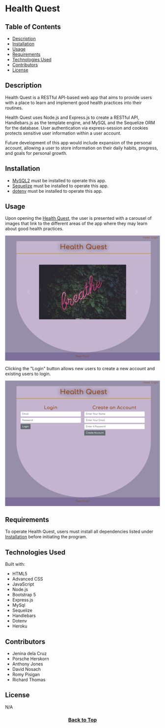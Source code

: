 # Health Quest

## Table of Contents

* [Description](#description)
* [Installation](#installation)
* [Usage](#usage)
* [Requirements](#requirements)
* [Technologies Used](#technologies-used)
* [Contributors](#contributors)
* [License](#license)

## Description
Health Quest is a RESTful API-based web app that aims to provide users with a place to learn and implement good health practices into their routines.

Health Quest uses Node.js and Express.js to create a RESTful API, Handlebars.js as the template engine, and MySQL and the Sequelize ORM for the database.
User authentication via express-session and cookies protects sensitive user information within a user account.

Future development of this app would include expansion of the personal account, allowing a user to store information on their daily habits, progress, and goals for personal growth.


## Installation
* [MySQL2](https://www.npmjs.com/package/mysql2) must be installed to operate this app.
* [Sequelize](https://www.npmjs.com/package/sequelize) must be installed to operate this app.
* [dotenv](https://www.npmjs.com/package/dotenv) must be installed to operate this app.


## Usage
Upon opening the [Health Quest](), the user is presented with a carousel of images that link to the different areas of the app where they may learn about good health practices.

<p align="center"><img src="./assets/images/health_quest_homepage.png" alt="Health Quest Homepage"></p>

Clicking the "Login" button allows new users to create a new account and existing users to login.

<p align="center"><img src="./assets/images/health_quest_login.png" alt="Health Quest Login"></p>


## Requirements

To operate Health Quest, users must install all dependencies listed under [Installation](#installation) before initiating the program.


## Technologies Used

Built with:
* HTML5
* Advanced CSS
* JavaScript
* Node.js
* Bootstrap 5
* Express.js
* MySql
* Sequelize
* Handlebars
* Dotenv
* Heroku


## Contributors
* Jenina dela Cruz
* Porsche Herskorn
* Anthony Jones
* David Nosach
* Romy Pisigan
* Richard Thomas


## License
N/A

### <p align="center">[Back to Top](#health-quest)</p> 